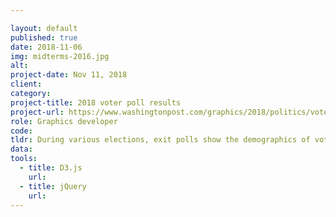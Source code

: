 ```yaml
---

layout: default
published: true
date: 2018-11-06
img: midterms-2016.jpg
alt:
project-date: Nov 11, 2018
client:
category:
project-title: 2018 voter poll results
project-url: https://www.washingtonpost.com/graphics/2018/politics/voter-polls/georgia.html
role: Graphics developer
code:
tldr: During various elections, exit polls show the demographics of voters. Using AP VoteCast, The Post continually live-published results throughout election night.
data:
tools:
  - title: D3.js
    url:
  - title: jQuery
    url:
---
```

